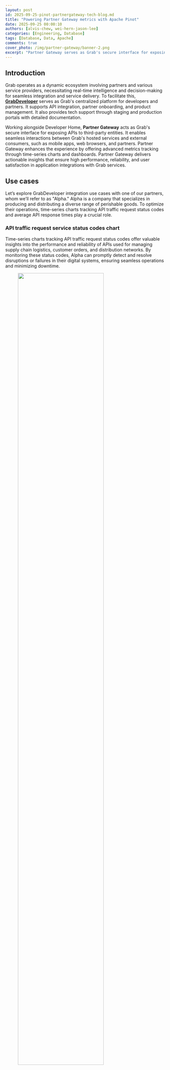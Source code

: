 ```yaml
---
layout: post
id: 2025-09-25-pinot-partnergateway-tech-blog.md
title: "Powering Partner Gateway metrics with Apache Pinot"
date: 2025-09-25 00:00:10
authors: [alvis-chew, wei-hern-jason-lee]
categories: [Engineering, Database]
tags: [Database, Data, Apache]
comments: true
cover_photo: /img/partner-gateway/banner-2.png
excerpt: "Partner Gateway serves as Grab's secure interface for exposing APIs to third-party entities, facilitating seamless interactions between Grab's hosted services and external consumers. This blog delves into the implementation of Apache Pinot within Partner Gateway for advanced metrics tracking. Discover the challenges, trade-offs, and solutions the team navigated to optimize performance and ensure reliability in this innovative integration."
---
```


## Introduction 

Grab operates as a dynamic ecosystem involving partners and various service providers, necessitating real-time intelligence and decision-making for seamless integration and service delivery. To facilitate this, [**GrabDeveloper**](http://developer.grab.com/) serves as Grab's centralized platform for developers and partners. It supports API integration, partner onboarding, and product management. It also provides tech support through staging and production portals with detailed documentation.

Working alongside Developer Home, **Partner Gateway** acts as Grab's secure interface for exposing APIs to third-party entities. It enables seamless interactions between Grab's hosted services and external consumers, such as mobile apps, web browsers, and partners. Partner Gateway enhances the experience by offering advanced metrics tracking through time-series charts and dashboards. Partner Gateway delivers actionable insights that ensure high performance, reliability, and user satisfaction in application integrations with Grab services.

## Use cases 

Let’s explore GrabDeveloper integration use cases with one of our partners, whom we’ll refer to as "Alpha." Alpha is a company that specializes in producing and distributing a diverse range of perishable goods. To optimize their operations, time-series charts tracking API traffic request status codes and average API response times play a crucial role.

### API traffic request service status codes chart 

Time-series charts tracking API traffic request status codes offer valuable insights into the performance and reliability of APIs used for managing supply chain logistics, customer orders, and distribution networks. By monitoring these status codes, Alpha can promptly detect and resolve disruptions or failures in their digital systems, ensuring seamless operations and minimizing downtime.

<div class="post-image-section"><figure>
  <img src="/img/partner-gateway/figure-1.png" alt="" style="width:80%"><figcaption align="middle">Figure 1: API traffic chart from 5th Jan 2025 to 4th Mar 2025.</figcaption>
  </figure>
</div>


### API average response times chart 

Analyzing average response times helps the company maintain efficient communication between various systems, enhancing the speed and reliability of transactions and data exchanges. This proactive monitoring supports Alpha in delivering consistent, high-quality service to customers and partners, ultimately contributing to improved operational efficiency and customer satisfaction.

Analyzing average response times enables a company to ensure efficient communication across various systems, enhancing transaction speed and data exchange reliability. Proactive monitoring helps Alpha deliver consistent, high-quality service to customers and partners, boosting operational efficiency and customer satisfaction.  


<div class="post-image-section"><figure>
  <img src="/img/partner-gateway/figure-2.png" alt="" style="width:80%"><figcaption align="middle">Figure 2: Average response time chart from 12 Mar 2025 3am to 12 Mar 2025 3pm (Endpoints are mocked for security purposes).</figcaption>
  </figure>
</div>


### Endpoint status dashboard 

For Alpha, the endpoint status dashboard delivers real-time insights into API performance, enabling swift issue resolution and seamless integration with the company's systems. The dashboard enhances service reliability, supports business operations, and ensures uninterrupted data exchange, all of which are critical for Alpha's business processes and customer satisfaction. Furthermore, the transparency and reliability provided by the dashboard strengthens trust in the partnership, ensuring Alpha to confidently rely on the integration to drive their digital initiatives and operational goals.  

<div class="post-image-section"><figure>
  <img src="/img/partner-gateway/figure-3.png" alt="" style="width:80%"><figcaption align="middle">Figure 3: Endpoint status dashboard of express API for company Alpha. *Endpoints are mocked for security purposes.</figcaption>
  </figure>
</div>


## Why choose Apache Pinot and what is it?

To accommodate these use cases, we need a backend storage system engineered for low-latency queries across a wide range of temporal intervals, spanning from one-hour snapshots to 30-day retrospective analyses, whereby it could contain up to ~6.8 billion rows of data in a 30 day period for a particular dataset. This led us to choose Apache Pinot for these use cases, a distributed Online Analytical Processing (OLAP) system designed for low-latency analytical queries on large-scale data with millisecond query latencies.

Apache Pinot is a real-time distributed OLAP datastore designed to deliver low-latency analytics on large-scale data. It is optimized for high-throughput ingestion and real-time query processing making it ideal for scenarios such as user-facing analytics, dashboards, and anomaly detection. Apache Pinot supports complex queries, including aggregations and filtering. It delivers sub-second response times by leveraging techniques like columnar storage, indexing, and data partitioning to achieve efficient query execution.

### Data ingestion process

<div class="post-image-section"><figure>
  <img src="/img/partner-gateway/figure-4.png" alt="" style="width:80%"><figcaption align="middle">Figure 4: Data ingestion process.</figcaption>
  </figure>
</div>

1. **API call initiation**: An API call is made on the partner application and routed through the Partner Gateway.  
2. **Metric tracking**: Dimensions such as client ID, partner ID, status code, endpoint, metric name, timestamp, and value (which is the metric) are tracked and uploaded to Datadog, a cloud-based monitoring platform.  
3. **Kafka message transformation**: Within the partner gateway code, an Apache Kafka Producer converts these metrics into Kafka messages and stores them in a Kafka Topic. Grab utilizes Protobuf for serialization and deserialization of Kafka messages. Since Grab’s Golang Kafka ecosystem does not use the Confluent Schema Registry, Kafka messages must be serialized with a magic byte which indicates that they are using Confluent’s Schema Registry, followed by the Schema ID.   
4. **Serialization via Apache Flink**: Serialization is managed using Apache Flink, an open-source stream processing framework. This ensures compatibility with the Confluent Schema Registry Protobuf Decoder plugin on Apache Pinot. The messages are then written to a separate Kafka Topic.  
5. **Ingestion to Apache Pinot**: Messages from the Kafka Topic containing the magic byte are ingested directly into Pinot, which references the Confluent Schema Registry to accurately deserialize the messages.  
6. **Query execution**: Queries on the Pinot table can be executed via the Pinot Rest Proxy API.  
7. **Data visualization**: Users can view their project charts and dashboards on the GrabDeveloper Home UI, where data points are retrieved from queries executed in step 6.

## Challenges faced 

During the initial setup, we encountered significant performance challenges when executing aggregation queries on large datasets exceeding 150GB. Specifically, attempts to retrieve and process data for periods ranging from 20 to 30 days resulted in frequent timeout issues as the queries took longer than 10 seconds. This was particularly concerning as it compromised our ability to meet our Service Level Agreement (SLA) of delivering query results within 300 milliseconds. The existing query infrastructure struggled to efficiently manage the volume and complexity of data within the required timeframe, necessitating optimization efforts to improve performance and reliability.

## Solution 

Drawing from the insights gained on the limitations of our initial solutions, we implemented these strategic optimizations to significantly enhance our table's performance.

### Partitioning by metric name

* **Improved data locality**: Partitioning the Kafka Topic by metric name ensures that related data is grouped together. When a query filters on a specific metric, Pinot can directly access the relevant partitions, minimizing the need to scan unrelated data. This significantly reduces I/O overhead and processing time.  
* **Efficient query pruning**: By physically partitioning data, only the servers holding the relevant partitions are queried. This leads to more efficient query pruning, as irrelevant data is excluded early in the process, further optimizing performance.  
* **Enhanced parallel processing**: Partitioning enables Pinot to distribute queries across multiple nodes, allowing different metrics to be processed in parallel. This leverages distributed computing resources, accelerating query execution and improving scalability for large datasets.


### Column based on aggregation intervals

<div class="post-image-section"><figure>
  <img src="/img/partner-gateway/table-1.png" alt="" style="width:80%"><figcaption align="middle">Table 1</figcaption>
  </figure>
</div>

* **Facilitates time-based aggregations**: Rounded time columns (e.g., Timestamp_1h for hourly intervals) group data into coarser time buckets, enabling efficient aggregations such as hourly or daily metrics. This simplifies indexing and optimizes storage by precomputing aggregates for specific time intervals.  
* **Efficient data filtering**: Rounded time columns allow for precise filtering of data within specific aggregation intervals. For example, the query `SELECT SUM(Value) FROM Table WHERE Timestamp_1h = '2025-01-20 01:00:00'` can exclude irrelevant columns (e.g., column 2) and focus only on rows within the specified time interval, further enhancing query efficiency.

### Utilizing the Star-tree index in Apache Pinot 

The [Star-tree Index](https://docs.pinot.apache.org/basics/indexing/star-tree-index) in Apache Pinot is an advanced indexing structure that enhances query performance by pre-aggregating data across multiple dimensions (e.g., D1, D2). It features a hierarchical tree with a root node, leaf nodes (holding up to T records), and non-leaf nodes that split into child nodes when exceeding T records. Special star nodes store pre-aggregated records by omitting the splitting dimension. The tree is constructed based on a dimensionSplitOrder, dictating node splitting at each level.

#### Sample table configuration for Star-tree index: 

```
"tableIndexConfig": {
  "starTreeIndexConfigs": [{
    "dimensionsSplitOrder": [
      "Metric",
      "Endpoint",
      "Timestamp_1h"
    ],
    "skipStarNodeCreationForDimensions": [
    ],
    "functionColumnPairs": [
      "AVG__Value"
    ],
    "maxLeafRecords": 1
  }],
  ...
}
```

#### Configuration explanation: 

* **dimensionsSplitOrder**: This specifies the order in which dimensions are split at each level of the tree. The order is "Metric", "Endpoint", "Timestamp_1h". This means the tree will first split by Metric, then by Endpoint, and finally by Timestamp_1h.  
* **skipStarNodeCreationForDimensions**: This array is empty, indicating that star nodes will be created for all dimensions specified in the split order. No dimensions are omitted from star node creation.  
* **functionColumnPairs**: This specifies the aggregation functions to be applied to columns when creating star nodes. The configuration includes "AVG__Value", meaning the average of the "Value" column will be calculated and stored in star nodes.  
* **maxLeafRecords**: This is set to 1, indicating that each leaf node will contain only one record. If a node exceeds this number, it will split into child nodes.

#### Star-tree diagram 


<div class="post-image-section"><figure>
  <img src="/img/partner-gateway/figure-5.png" alt="" style="width:80%"><figcaption align="middle">Figure 5: Star-tree Index Structure.</figcaption>
  </figure>
</div>


**Components:**

* **Root node (orange)**: This is the starting point for traversing the tree structure.  
* **Leaf node (blue)**: These nodes contain up to a configurable number of records, denoted by T. In this configuration, maxLeafRecords is set to 1, meaning each leaf node will contain a maximum of one record.  
* **Non-leaf node (green)**: These nodes will split into child nodes if they exceed the maxLeafRecords threshold. Since maxLeafRecords is set to 1, any node with more than one record will split.  
* **Star-node (yellow)**: These nodes store pre-aggregated records by omitting the dimension used for splitting at that level. This helps in reducing the data size and improving query performance.


**Example**:

A practical explanation of the start-tree diagram would be to display the star-tree documents in a table format along with the sample queries used to retrieve the data.  

<div class="post-image-section"><figure>
  <img src="/img/partner-gateway/table-2.png" alt="" style="width:80%"><figcaption align="middle">Table 2: Star-tree documents table</figcaption>
  </figure>
</div>

**Sample queries**:

```sql
Select SUM(Value) FROM Table:
With no group-by clause, select the Star-Node for all dimensions (document 19) to quickly obtain the aggregated result of 250 by processing just this document.

Select SUM(Value) FROM Table WHERE Metric = 'XYZ_Req_Count':
Select the node with XYZ_Req_Count for Metric, and the Star-Node for Endpoint and Timestamp_1h (document 12). This reduces processing to one document, returning an aggregated result of 130, instead of filtering and aggregating three documents (documents 7,8 9)

SELECT SUM(Value) FROM Table WHERE Timestamp_1h = '2025-01-20 00:00:00':
Select the Star-Node for Metric and Endpoint, and the node with '2025-01-20 00:00:00' for Timestamp_1h (document 16). This allows aggregation from a single document, yielding a result of 40.

SELECT SUM(Value) FROM Table GROUP BY Endpoint:
With a group-by on Endpoint, select the Star-Node for Metric and Timestamp_1h, and all non Star-Node for Endpoint (documents 13, 14, 15). Process one document per group to obtain the group-by results efficiently.
```

## Comparing performance after the optimization

<div class="post-image-section"><figure>
  <img src="/img/partner-gateway/figure-6.png" alt="" style="width:80%"><figcaption align="middle">Figure 6: Chart of query latency with and without optimization.</figcaption>
  </figure>
</div>


The graph above in Figure 6, provides a comparison analysis of query performance, showcasing the significant improvements achieved through the implemented optimization solutions. The query execution times are significantly reduced, as evidenced by the logarithmic scale values. 

For the first query which calculates the latency for a particular aggregation interval, the log scale indicates a reduction from 4.64 to 2.32, translating to a decrease in query latency from 43,713 to 209 milliseconds.

Similarly, the second query, which aggregates the sum of the latency based on the tags for a particular metric, shows a log scale reduction from 3.71 to 1.54, with query latency improving from 5,072 to 35 milliseconds. These results underscore the efficacy of optimization in enhancing query performance, enabling faster data retrieval and processing

## Tradeoffs

Star-tree indexes in Apache Pinot are designed to significantly enhance query performance by pre-computing aggregations. This approach allows for rapid query execution by utilizing pre-calculated results, rather than computing aggregations on-the-fly. However, this performance boost comes with a tradeoff in terms of storage space.

Before implementing the Star-tree index, the total storage size for 30 days of data was approximately 192GB. With the Star-tree index, this increased to 373GB, nearly doubling the storage requirements. Despite the increase in storage, the performance benefits substantially outweigh the costs associated with additional storage.

The cost impact is relatively minor. We utilize [AWS gp3 EBS](https://aws.amazon.com/ebs/pricing/) volumes, which roughly cost $14.48 USD monthly for the extra table (calculated as 0.08 USD x 181 GB). This cost is considered insignificant when compared to the substantial gains in query performance. Alternatively, precomputing the metrics via an ETL job is also feasible; however, it is less cost-effective due to the additional expenses required to maintain the pipeline.

The decision to use Star-tree indexes is justified by the dramatic improvement in query speed, which enhances user experience and efficiency. The modest increase in storage costs is a worthwhile investment for achieving optimal performance.

## Conclusion 

In conclusion, Grab's integration of Apache Pinot as a backend solution within the Partner Gateway represents a forward-thinking strategy to meet the evolving demands of real-time analytics. Apache Pinot's ability to deliver low-latency queries empowers our partners with immediate, actionable insights into API performance that enhances their integration experience and operational efficiency. This is crucial for partners who require rapid data access to make informed decisions and optimize their services.

The adoption of Star-tree indexing within Pinot further refines our analytics infrastructure by strategically balancing the trade-offs between query latency and storage costs. This optimization ensures Partner Gateway can support a diverse range of use cases with subsecond query latencies while maintaining high performance and reliability in service delivery reinforcing Grab's commitment to delivering superior performance across its ecosystem.

Ultimately, the integration of Apache Pinot enhances Grab's real-time analytics capabilities while empowering the company to drive innovation and consistently deliver exceptional service to both partners and users.


<small class="credits">Credits to Manh Nguyen from the Coban Infrastructure Team, Michael Wengle from the Midas Team and Yuqi Wang from the DevHome team.</small>


## Join us

Grab is a leading superapp in Southeast Asia, operating across the deliveries, mobility and digital financial services sectors. Serving over 800 cities in eight Southeast Asian countries, Grab enables millions of people everyday to order food or groceries, send packages, hail a ride or taxi, pay for online purchases or access services such as lending and insurance, all through a single app. Grab was founded in 2012 with the mission to drive Southeast Asia forward by creating economic empowerment for everyone. Grab strives to serve a triple bottom line – we aim to simultaneously deliver financial performance for our shareholders and have a positive social impact, which includes economic empowerment for millions of people in the region, while mitigating our environmental footprint.

Powered by technology and driven by heart, our mission is to drive Southeast Asia forward by creating economic empowerment for everyone. If this mission speaks to you, [join our team](https://www.grab.careers/en/) today!